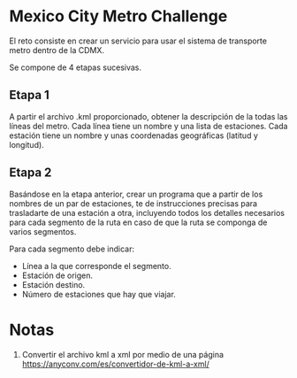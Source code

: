 # Mexico City Metro Challenge

El reto consiste en crear un servicio para usar el sistema de transporte metro dentro de la CDMX.

Se compone de 4 etapas sucesivas.

## Etapa 1

A partir el archivo .kml proporcionado, obtener la descripción de la todas las líneas del metro. Cada línea tiene un nombre y una lista de estaciones. Cada estación tiene un nombre y unas coordenadas geográficas (latitud y longitud). 

## Etapa 2

Basándose en la etapa anterior, crear un programa que a partir de los nombres de un par de estaciones, te de instrucciones precisas para trasladarte de una estación a otra, incluyendo todos los detalles necesarios para cada segmento de la ruta en caso de que la ruta se componga de varios segmentos.

Para cada segmento debe indicar:

- Línea a la que corresponde el segmento.
- Estación de origen.
- Estación destino.
- Número de estaciones que hay que viajar.


# Notas
1. Convertir el archivo kml a xml por medio de una
página https://anyconv.com/es/convertidor-de-kml-a-xml/ 

